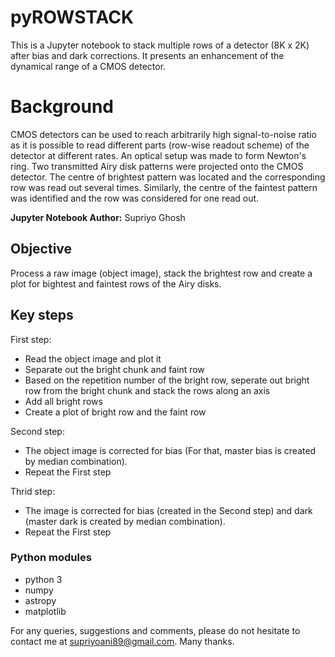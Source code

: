 # pyROWSTACK
This is a Jupyter notebook to stack multiple rows of a detector (8K x 2K) after bias and dark corrections. It presents an enhancement of the dynamical range of a CMOS detector.

#  Background

CMOS detectors can be used to reach arbitrarily high signal-to-noise ratio as it is possible to read different parts (row-wise readout scheme) of the detector at different rates. An optical setup was made to form Newton's ring. Two transmitted Airy disk patterns were projected onto the CMOS detector. The centre of brightest pattern was located and the corresponding row was read out several times. Similarly, the centre of the faintest pattern was identified and the row was considered for one read out.

**Jupyter Notebook Author:** Supriyo Ghosh

## Objective
Process a raw image (object image), stack the brightest row and create a plot for bightest and faintest rows of the Airy  disks.

## Key steps
First step:

- Read the object image and plot it
- Separate out the bright chunk and faint row
- Based on the repetition number of the bright row, seperate out bright row from the bright chunk and stack the rows along an axis
- Add all bright rows
- Create a plot of bright row and the faint row

Second step:

- The object image is corrected for bias (For that, master bias is created by median combination).
- Repeat the First step

Thrid step:

- The image is corrected for bias (created in the Second step) and dark (master dark is created by median combination).
- Repeat the First step


### Python modules
* python 3
* numpy
* astropy
* matplotlib

For any queries, suggestions and comments, please do not hesitate to contact me at supriyoani89@gmail.com. Many thanks.
